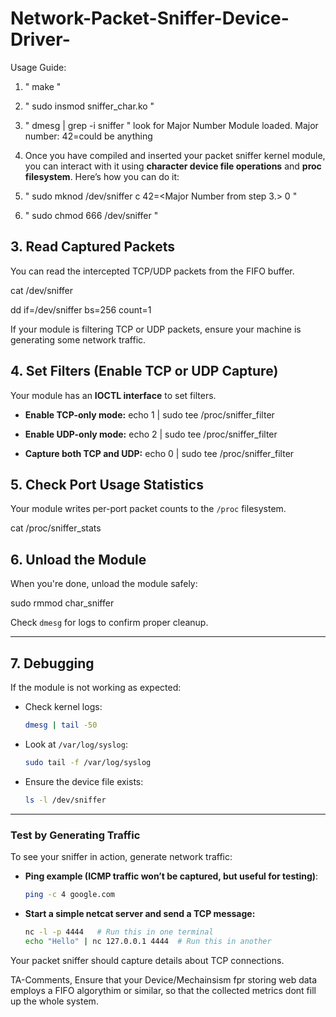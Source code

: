 # Network-Packet-Sniffer-Device-Driver- 

Usage Guide:

1. " make "

2. " sudo insmod sniffer_char.ko "

3. " dmesg | grep -i sniffer  " look for Major Number Module loaded. Major number: 42=could be anything

4. Once you have compiled and inserted your packet sniffer kernel module, you can interact with it using **character device file operations** and **proc filesystem**. Here’s how you can do it:

5. "  sudo mknod /dev/sniffer c 42=<Major Number from step 3.> 0 "
6. "  sudo chmod 666 /dev/sniffer  "

## **3. Read Captured Packets**
You can read the intercepted TCP/UDP packets from the FIFO buffer.

cat /dev/sniffer

dd if=/dev/sniffer bs=256 count=1

If your module is filtering TCP or UDP packets, ensure your machine is generating some network traffic.


## **4. Set Filters (Enable TCP or UDP Capture)**
Your module has an **IOCTL interface** to set filters.

- **Enable TCP-only mode:**
  echo 1 | sudo tee /proc/sniffer_filter

- **Enable UDP-only mode:**
  echo 2 | sudo tee /proc/sniffer_filter

- **Capture both TCP and UDP:**
  echo 0 | sudo tee /proc/sniffer_filter

## **5. Check Port Usage Statistics**
Your module writes per-port packet counts to the `/proc` filesystem.

cat /proc/sniffer_stats

## **6. Unload the Module**
When you're done, unload the module safely:

sudo rmmod char_sniffer

Check `dmesg` for logs to confirm proper cleanup.

---

## **7. Debugging**
If the module is not working as expected:
- Check kernel logs:
  ```sh
  dmesg | tail -50
  ```
- Look at `/var/log/syslog`:
  ```sh
  sudo tail -f /var/log/syslog
  ```
- Ensure the device file exists:
  ```sh
  ls -l /dev/sniffer
  ```

---

### **Test by Generating Traffic**
To see your sniffer in action, generate network traffic:
- **Ping example (ICMP traffic won’t be captured, but useful for testing)**:
  ```sh
  ping -c 4 google.com
  ```
- **Start a simple netcat server and send a TCP message:**
  ```sh
  nc -l -p 4444   # Run this in one terminal
  echo "Hello" | nc 127.0.0.1 4444  # Run this in another
  ```

Your packet sniffer should capture details about TCP connections.

TA-Comments, Ensure that your Device/Mechainsism fpr storing web data employs a FIFO algorythim or similar, so that the collected metrics dont fill up the whole system.  

